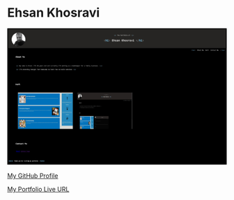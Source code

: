 # Ehsan Khosravi

![My Portfolio Screen Capture](/images/screencapture.jpg)

[My GitHub Profile](https://github.com/ekhosr)


[My Portfolio Live URL](https://git@github.com:ekhosr/Ehsan-Khosravi-Portfolio.git)
